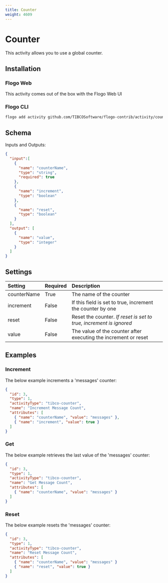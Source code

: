```yaml
---
title: Counter
weight: 4609
---
```

# Counter
This activity allows you to use a global counter.

## Installation
### Flogo Web
This activity comes out of the box with the Flogo Web UI
### Flogo CLI
```bash
flogo add activity github.com/TIBCOSoftware/flogo-contrib/activity/counter
```

## Schema
Inputs and Outputs:

```json
{
  "input":[
    {
      "name": "counterName",
      "type": "string",
      "required": true
    },
    {
      "name": "increment",
      "type": "boolean"
    },
    {
      "name": "reset",
      "type": "boolean"
    }
  ],
  "output": [
    {
      "name": "value",
      "type": "integer"
    }
  ]
}
```
## Settings
| Setting     | Required | Description |
|:------------|:---------|:------------|
| counterName | True     | The name of the counter |         
| increment   | False    | If this field is set to true, increment the counter by one |
| reset       | False    | Reset the counter. _If reset is set to true, increment is ignored_|
| value       | False    | The value of the counter after executing the increment or reset |

## Examples
### Increment
The below example increments a 'messages' counter:
```json
{
  "id": 3,
  "type": 1,
  "activityType": "tibco-counter",
  "name": "Increment Message Count",
  "attributes": [
    { "name": "counterName", "value": "messages" },
    { "name": "increment", "value": true }
  ]
}
```

### Get
The below example retrieves the last value of the 'messages' counter:

```json
{
  "id": 3,
  "type": 1,
  "activityType": "tibco-counter",
  "name": "Get Message Count",
  "attributes": [
    { "name": "counterName", "value": "messages" }
  ]
}
```

### Reset
The below example resets the 'messages' counter:

```json
{
  "id": 3,
  "type": 1,
  "activityType": "tibco-counter",
  "name": "Reset Message Count",
  "attributes": [
    { "name": "counterName", "value": "messages" }
    { "name": "reset", "value": true }
  ]
}
```